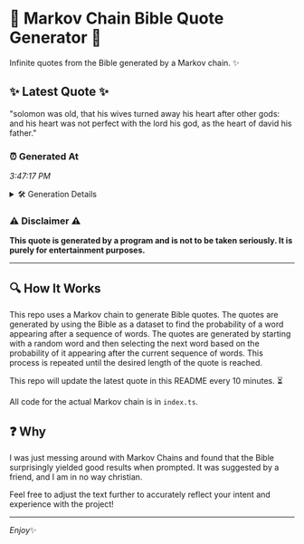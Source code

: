 # 📖 Markov Chain Bible Quote Generator 📖

Infinite quotes from the Bible generated by a Markov chain. ✨

## ✨ Latest Quote ✨
"solomon was old, that his wives turned away his heart after other gods: and his heart was not perfect with the lord his god, as the heart of david his father."

### ⏰ Generated At
*3:47:17 PM*

<details>
    <summary>🛠️ Generation Details</summary>
    <p>
        <strong>🌱 Seed:</strong> solomon<br>
        <strong>🔄 Iterations:</strong> 30<br>
        <strong>📜 Context History:</strong><br>[ solomon ]: was<br>[ solomon, was ]: old,<br>[ solomon, was, old, ]: that<br>[ solomon, was, old,, that ]: his<br>[ solomon, was, old,, that, his ]: wives<br>[ solomon, was, old,, that, his, wives ]: turned<br>[ was, old,, that, his, wives, turned ]: away<br>[ old,, that, his, wives, turned, away ]: his<br>[ that, his, wives, turned, away, his ]: heart<br>[ his, wives, turned, away, his, heart ]: after<br>[ wives, turned, away, his, heart, after ]: other<br>[ turned, away, his, heart, after, other ]: gods:<br>[ away, his, heart, after, other, gods: ]: and<br>[ his, heart, after, other, gods:, and ]: his<br>[ heart, after, other, gods:, and, his ]: heart<br>[ after, other, gods:, and, his, heart ]: was<br>[ other, gods:, and, his, heart, was ]: not<br>[ gods:, and, his, heart, was, not ]: perfect<br>[ and, his, heart, was, not, perfect ]: with<br>[ his, heart, was, not, perfect, with ]: the<br>[ heart, was, not, perfect, with, the ]: lord<br>[ was, not, perfect, with, the, lord ]: his<br>[ not, perfect, with, the, lord, his ]: god,<br>[ perfect, with, the, lord, his, god, ]: as<br>[ with, the, lord, his, god,, as ]: the<br>[ the, lord, his, god,, as, the ]: heart<br>[ lord, his, god,, as, the, heart ]: of<br>[ his, god,, as, the, heart, of ]: david<br>[ god,, as, the, heart, of, david ]: his<br>[ as, the, heart, of, david, his ]: father.<br>
    </p>
</details>

### ⚠️ Disclaimer ⚠️
**This quote is generated by a program and is not to be taken seriously. It is purely for entertainment purposes.**

---

## 🔍 How It Works

This repo uses a Markov chain to generate Bible quotes. The quotes are generated by using the Bible as a dataset to find the probability of a word appearing after a sequence of words. The quotes are generated by starting with a random word and then selecting the next word based on the probability of it appearing after the current sequence of words. This process is repeated until the desired length of the quote is reached.

This repo will update the latest quote in this README every 10 minutes. ⏳

All code for the actual Markov chain is in `index.ts`.

## ❓ Why

I was just messing around with Markov Chains and found that the Bible surprisingly yielded good results when prompted. 
It was suggested by a friend, and I am in no way christian.

Feel free to adjust the text further to accurately reflect your intent and experience with the project!

---

*Enjoy*✨
